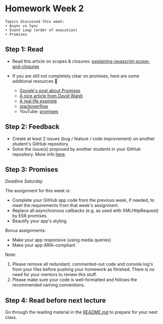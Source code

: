 # Homework Week 2

```
Topics discussed this week:
• Async vs Sync
• Event Loop (order of execution)
• Promises
```

## Step 1: Read

- Read this article on scopes & closures: [explaining-javascript-scope-and-closures](https://robertnyman.com/2008/10/09/explaining-javascript-scope-and-closures/)

- If you are still not completely clear on promises, here are some additional resources :ring:

    - [Google's post about Promises](https://developers.google.com/web/fundamentals/getting-started/primers/promises)
    - [A nice article from David Walsh](https://davidwalsh.name/promises)
    - [A real life example](https://github.com/mdn/js-examples/blob/master/promises-test/index.html)
    - [stackoverflow](http://stackoverflow.com/questions/13343340/calling-an-asynchronous-function-within-a-for-loop-in-javascript)
    - YouTube: [promises](https://www.youtube.com/watch?v=WBupia9oidU)


## Step 2: Feedback

- Create at least 2 issues (bug / feature / code improvement) on another student's GitHub repository.
- Solve the issue(s) proposed by another students in your GitHub repository. More info [here](https://hackyourfuture.slack.com/files/michahell/F31BX1XT6/Merging_a_local_branch_into_master).

## Step 3: Promises

_Deadline Saturday_

The assignment for this week is:

- Complete your GitHub app code from the previous week, if needed, to meet the requirements from that week's assignment.
- Replace all asynchronous callbacks (e.g. as used with XMLHttpRequest) by ES6 promises.
- Beautify your app's styling.

Bonus assignments:

- Make your app responsive (using media queries)
- Make your app ARIA-compliant

Note:

1. Please remove all redundant, commented-out code and console.log's from your files before pushing your homework as finished. There is no need for your mentors to review this stuff.
2. Please make sure your code is well-formatted and follows the recommended naming conventions.

## Step 4: Read before next lecture

Go through the reading material in the [README.md](../Week3/README.md) to prepare for your next class.


